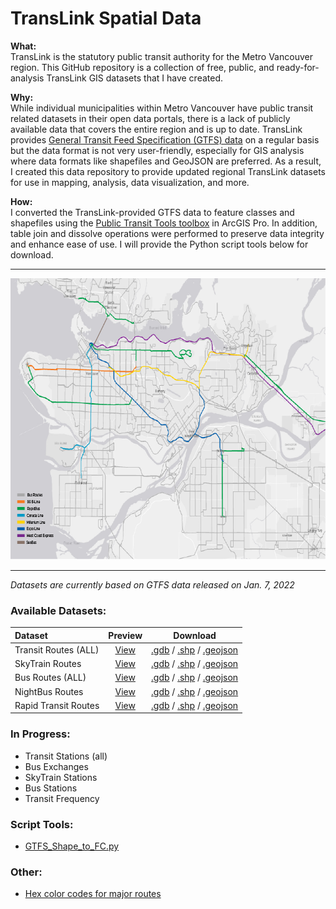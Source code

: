 # TransLink Spatial Data

<b>What:</b>   
TransLink is the statutory public transit authority for the Metro Vancouver region. This GitHub repository is a collection of free, public, and ready-for-analysis TransLink GIS datasets that I have created.

<b>Why:</b>  
While individual municipalities within Metro Vancouver have public transit related datasets in their open data portals, there is a lack of publicly available data that covers the entire region and is up to date. TransLink provides [General Transit Feed Specification (GTFS) data](https://developer.translink.ca/servicesgtfs/gtfsdata) on a regular basis but the data format is not very user-friendly, especially for GIS analysis where data formats like shapefiles and GeoJSON are preferred. As a result, I created this data repository to provide updated regional TransLink datasets for use in mapping, analysis, data visualization, and more.

<b>How:</b>  
I converted the TransLink-provided GTFS data to feature classes and shapefiles using the [Public Transit Tools toolbox](https://pro.arcgis.com/en/pro-app/latest/tool-reference/conversion/an-overview-of-the-transit-feed-gtfs-toolset.htm) in ArcGIS Pro. In addition, table join and dissolve operations were performed to preserve data integrity and enhance ease of use. I will provide the Python script tools below for download.
___________________________________________________________________________
<p align="center">
<img src="images/Transit_Routes.png" width="766" height="450">
</p>  

______________________________________________________________________________
*Datasets are currently based on GTFS data released on Jan. 7, 2022*

### Available Datasets:   

| Dataset | Preview | Download |   
| :------------- | :-------------: | :-------------: |  
| Transit Routes (ALL) | [View](https://github.com/ohenryu/TransLink-Spatial-Data/blob/main/datasets/Transit_Routes_ALL/Transit_Routes_ALL_GeoJSON/Transit_Routes_ALL.geojson) | [.gdb](https://downgit.github.io/#/home?url=https://github.com/ohenryu/TransLink-Spatial-Data/tree/main/datasets/Transit_Routes_ALL/Transit_Routes_ALL_Feature_Class) / [.shp](https://downgit.github.io/#/home?url=https://github.com/ohenryu/TransLink-Spatial-Data/tree/main/datasets/Transit_Routes_ALL/Transit_Routes_ALL_Shapefile) / [.geojson](https://downgit.github.io/#/home?url=https://github.com/ohenryu/TransLink-Spatial-Data/tree/main/datasets/Transit_Routes_ALL/Transit_Routes_ALL_GeoJSON)
| SkyTrain Routes | [View](https://github.com/ohenryu/TransLink-Spatial-Data/blob/main/datasets/SkyTrain_Routes/SkyTrain_Routes_GeoJSON/SkyTrain_Routes.geojson) | [.gdb](https://downgit.github.io/#/home?url=https://github.com/ohenryu/TransLink-Spatial-Data/tree/main/datasets/SkyTrain_Routes/SkyTrain_Routes_Feature_Class) / [.shp](https://downgit.github.io/#/home?url=https://github.com/ohenryu/TransLink-Spatial-Data/tree/main/datasets/SkyTrain_Routes/SkyTrain_Routes_Shapefile) / [.geojson](https://downgit.github.io/#/home?url=https://github.com/ohenryu/TransLink-Spatial-Data/tree/main/datasets/SkyTrain_Routes/SkyTrain_Routes_GeoJSON)
| Bus Routes (ALL) | [View](https://github.com/ohenryu/TransLink-Spatial-Data/blob/main/datasets/Bus_Routes/Bus_Routes_GeoJSON/Bus_Routes.geojson) | [.gdb](https://downgit.github.io/#/home?url=https://github.com/ohenryu/TransLink-Spatial-Data/tree/main/datasets/Bus_Routes/Bus_Routes_Feature_Class) / [.shp](https://downgit.github.io/#/home?url=https://github.com/ohenryu/TransLink-Spatial-Data/tree/main/datasets/Bus_Routes/Bus_Routes_Shapefile) / [.geojson](https://downgit.github.io/#/home?url=https://github.com/ohenryu/TransLink-Spatial-Data/tree/main/datasets/Bus_Routes/Bus_Routes_GeoJSON)
| NightBus Routes | [View](https://github.com/ohenryu/TransLink-Spatial-Data/blob/main/datasets/NightBus_Routes/NightBus_Routes_GeoJSON/NightBus_Routes.geojson) | [.gdb](https://downgit.github.io/#/home?url=https://github.com/ohenryu/TransLink-Spatial-Data/tree/main/datasets/NightBus_Routes/NightBus_Routes_Feature_Class) / [.shp](https://downgit.github.io/#/home?url=https://github.com/ohenryu/TransLink-Spatial-Data/tree/main/datasets/NightBus_Routes/NightBus_Routes_Shapefile) / [.geojson](https://downgit.github.io/#/home?url=https://github.com/ohenryu/TransLink-Spatial-Data/tree/main/datasets/NightBus_Routes/NightBus_Routes_GeoJSON)
| Rapid Transit Routes | [View](https://github.com/ohenryu/TransLink-Spatial-Data/blob/main/datasets/Rapid_Transit_Routes/Rapid_Transit_Routes_GeoJSON/Rapid_Transit_Routes.geojson) | [.gdb](https://downgit.github.io/#/home?url=https://github.com/ohenryu/TransLink-Spatial-Data/tree/main/datasets/Rapid_Transit_Routes/Rapid_Transit_Routes_Feature_Class) / [.shp](https://downgit.github.io/#/home?url=https://github.com/ohenryu/TransLink-Spatial-Data/tree/main/datasets/Rapid_Transit_Routes/Rapid_Transit_Routes_Shapefile) / [.geojson](https://downgit.github.io/#/home?url=https://github.com/ohenryu/TransLink-Spatial-Data/tree/main/datasets/Rapid_Transit_Routes/Rapid_Transit_Routes_GeoJSON)  

### In Progress:
* Transit Stations (all)  
* Bus Exchanges  
* SkyTrain Stations   
* Bus Stations  
* Transit Frequency  

### Script Tools:

* [GTFS_Shape_to_FC.py](script_tools/GTFS_Shape_to_FC.py)

### Other:
* [Hex color codes for major routes](other/route_colors.txt)
